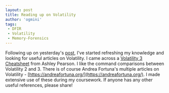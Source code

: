 ```yaml
---
layout: post
title: Reading up on Volatility
author: 'ogmini'
tags:
 - DFIR
 - Volatility
 - Memory-Forensics
---
```


Following up on yesterday's [post](https://ogmini.github.io/2025/05/10/Volatility-Learning-and-Experimenting.html), I've started refreshing my knowledge and looking for useful articles on Volatility. I came across a [Volatility 3 Cheatsheet](https://blog.onfvp.com/post/volatility-cheatsheet/) from Ashley Pearson. I like the command comparisons between Volatility 2 and 3. There is of course Andrea Fortuna's multiple articles on Volatility - [https://andreafortuna.org/](https://andreafortuna.org/). I made extensive use of these during my coursework. If anyone has any other useful references, please share!
